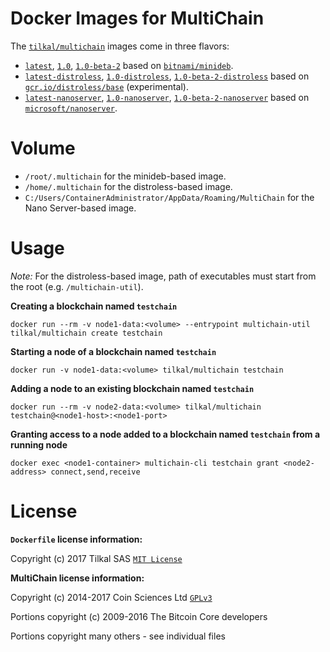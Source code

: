 # Docker Images for MultiChain

The [`tilkal/multichain`] images come in three flavors:
* [`latest`], [`1.0`], [`1.0-beta-2`] based on [`bitnami/minideb`].
* [`latest-distroless`], [`1.0-distroless`], [`1.0-beta-2-distroless`] based on [`gcr.io/distroless/base`] (experimental).
* [`latest-nanoserver`], [`1.0-nanoserver`], [`1.0-beta-2-nanoserver`] based on [`microsoft/nanoserver`].


# Volume

* `/root/.multichain` for the minideb-based image.
* `/home/.multichain` for the distroless-based image.
* `C:/Users/ContainerAdministrator/AppData/Roaming/MultiChain` for the Nano Server-based image.


# Usage

*Note:* For the distroless-based image, path of executables must start from the root (e.g. `/multichain-util`).

**Creating a blockchain named `testchain`**

`docker run --rm -v node1-data:<volume> --entrypoint multichain-util tilkal/multichain create testchain`

**Starting a node of a blockchain named `testchain`**

`docker run -v node1-data:<volume> tilkal/multichain testchain`

**Adding a node to an existing blockchain named `testchain`**

`docker run --rm -v node2-data:<volume> tilkal/multichain testchain@<node1-host>:<node1-port>`

**Granting access to a node added to a blockchain named `testchain` from a running node**

`docker exec <node1-container> multichain-cli testchain grant <node2-address> connect,send,receive`


# License

**`Dockerfile` license information:**

Copyright (c) 2017 Tilkal SAS [`MIT License`]

**MultiChain license information:**

Copyright (c) 2014-2017 Coin Sciences Ltd [`GPLv3`](https://github.com/MultiChain/multichain/blob/master/COPYING)

Portions copyright (c) 2009-2016 The Bitcoin Core developers

Portions copyright many others - see individual files


[`bitnami/minideb`]: https://store.docker.com/community/images/bitnami/minideb
[`gcr.io/distroless/base`]: https://github.com/GoogleCloudPlatform/distroless/blob/master/base/README.md
[`microsoft/nanoserver`]: https://store.docker.com/images/nanoserver
[`tilkal/multichain`]: https://store.docker.com/community/images/tilkal/multichain

[`latest`]: https://github.com/Tilkal/docker-multichain/blob/master/1.0/minideb/Dockerfile
[`1.0`]: https://github.com/Tilkal/docker-multichain/blob/c0bb7a216225f11c0631a507709c9d2ba4e34017/1.0/minideb/Dockerfile
[`1.0-beta-2`]: https://github.com/Tilkal/docker-multichain/blob/c83c276e6f7241e019df755cda93f8efaabf6059/1.0/minideb/Dockerfile

[`latest-distroless`]: https://github.com/Tilkal/docker-multichain/blob/master/1.0/distroless/Dockerfile
[`1.0-distroless`]: https://github.com/Tilkal/docker-multichain/blob/c0bb7a216225f11c0631a507709c9d2ba4e34017/1.0/distroless/Dockerfile
[`1.0-beta-2-distroless`]: https://github.com/Tilkal/docker-multichain/blob/c83c276e6f7241e019df755cda93f8efaabf6059/1.0/distroless/Dockerfile

[`latest-nanoserver`]: https://github.com/Tilkal/docker-multichain/blob/master/1.0/nanoserver/Dockerfile
[`1.0-nanoserver`]: https://github.com/Tilkal/docker-multichain/blob/c0bb7a216225f11c0631a507709c9d2ba4e34017/1.0/nanoserver/Dockerfile
[`1.0-beta-2-nanoserver`]: https://github.com/Tilkal/docker-multichain/blob/c83c276e6f7241e019df755cda93f8efaabf6059/1.0/nanoserver/Dockerfile

[`MIT License`]: https://github.com/Tilkal/docker-multichain/blob/master/LICENSE
[`GPLv3`]: https://github.com/MultiChain/multichain/blob/master/COPYING
